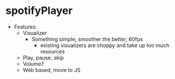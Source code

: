 # spotifyPlayer
- Features:
    - Visualizer
        - Something simple, smoother the better, 60fps
            - existing visualizers are choppy and take up too much resources
    - Play, pause, skip
    - Volume?
    - Web based, move to JS 
